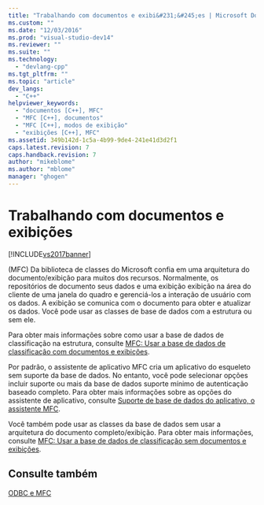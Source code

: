 ```yaml
---
title: "Trabalhando com documentos e exibi&#231;&#245;es | Microsoft Docs"
ms.custom: ""
ms.date: "12/03/2016"
ms.prod: "visual-studio-dev14"
ms.reviewer: ""
ms.suite: ""
ms.technology: 
  - "devlang-cpp"
ms.tgt_pltfrm: ""
ms.topic: "article"
dev_langs: 
  - "C++"
helpviewer_keywords: 
  - "documentos [C++], MFC"
  - "MFC [C++], documentos"
  - "MFC [C++], modos de exibição"
  - "exibições [C++], MFC"
ms.assetid: 349b142d-1c5a-4b99-9de4-241e41d3d2f1
caps.latest.revision: 7
caps.handback.revision: 7
author: "mikeblome"
ms.author: "mblome"
manager: "ghogen"
---
```

# Trabalhando com documentos e exibi&#231;&#245;es
[!INCLUDE[vs2017banner](../../assembler/inline/includes/vs2017banner.md)]

\(MFC\) Da biblioteca de classes do Microsoft confia em uma arquitetura do documento\/exibição para muitos dos recursos.  Normalmente, os repositórios de documento seus dados e uma exibição exibição na área do cliente de uma janela do quadro e gerenciá\-los a interação de usuário com os dados.  A exibição se comunica com o documento para obter e atualizar os dados.  Você pode usar as classes de base de dados com a estrutura ou sem ele.  
  
 Para obter mais informações sobre como usar a base de dados de classificação na estrutura, consulte [MFC: Usar a base de dados de classificação com documentos e exibições](../../data/mfc-using-database-classes-with-documents-and-views.md).  
  
 Por padrão, o assistente de aplicativo MFC cria um aplicativo do esqueleto sem suporte da base de dados.  No entanto, você pode selecionar opções incluir suporte ou mais da base de dados suporte mínimo de autenticação baseado completo.  Para obter mais informações sobre as opções do assistente de aplicativo, consulte [Suporte de base de dados do aplicativo, o assistente MFC](../../mfc/reference/database-support-mfc-application-wizard.md).  
  
 Você também pode usar as classes da base de dados sem usar a arquitetura do documento completo\/exibição.  Para obter mais informações, consulte [MFC: Usar a base de dados de classificação sem documentos e exibições](../../data/mfc-using-database-classes-without-documents-and-views.md).  
  
## Consulte também  
 [ODBC e MFC](../../data/odbc/odbc-and-mfc.md)